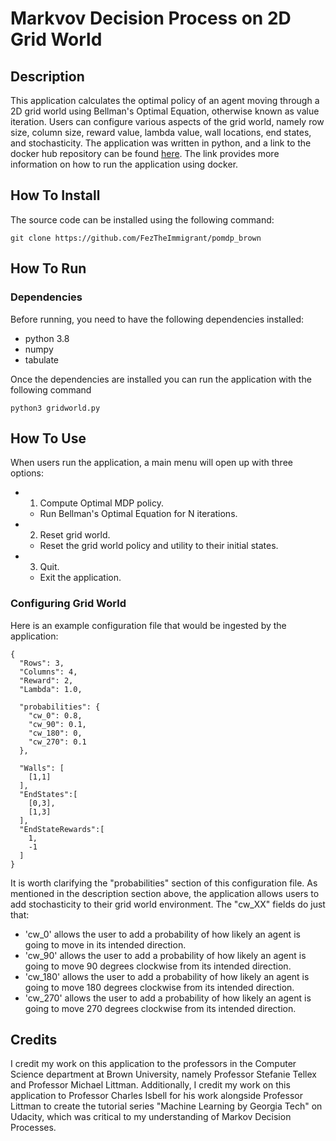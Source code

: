 # Markvov Decision Process on 2D Grid World
## Description
This application calculates the optimal policy of an agent moving through a 2D grid world using Bellman's Optimal Equation,
otherwise known as value iteration. Users can configure various aspects of the grid world, namely row size, column size,
reward value, lambda value, wall locations, end states, and stochasticity.
The application was written in python, and a link to the docker hub repository can be found [here](https://hub.docker.com/repository/docker/feztheimmigrant/pomdp_brown).
The link provides more information on how to run the application using docker.

## How To Install
The source code can be installed using the following command:
```
git clone https://github.com/FezTheImmigrant/pomdp_brown 
```
## How To Run
### Dependencies
Before running, you need to have the following dependencies installed:
- python 3.8
- numpy
- tabulate

Once the dependencies are installed you can run the application with the following command
```
python3 gridworld.py
```
## How To Use
When users run the application, a main menu will open up with three options:
- 1. Compute Optimal MDP policy.
    - Run Bellman's Optimal Equation for N iterations.
- 2. Reset grid world.
    - Reset the grid world policy and utility to their initial states.
- 3. Quit.
    - Exit the application.
### Configuring Grid World
Here is an example configuration file that would be ingested by the application:
```
{
  "Rows": 3,
  "Columns": 4,
  "Reward": 2,
  "Lambda": 1.0,

  "probabilities": {
    "cw_0": 0.8,
    "cw_90": 0.1,
    "cw_180": 0,
    "cw_270": 0.1
  },

  "Walls": [
    [1,1]
  ],
  "EndStates":[
    [0,3],
    [1,3]
  ],
  "EndStateRewards":[
    1,
    -1
  ]
}
```
It is worth clarifying the "probabilities" section of this configuration file. As mentioned in the description section above, the application allows users to add stochasticity to their grid world environment. The "cw_XX" fields do just that:
- 'cw_0' allows the user to add a probability of how likely an agent is going to move in its intended direction.
- 'cw_90' allows the user to add a probability of how likely an agent is going to move 90 degrees clockwise from its intended direction.
- 'cw_180' allows the user to add a probability of how likely an agent is going to move 180 degrees clockwise from its intended direction.
- 'cw_270' allows the user to add a probability of how likely an agent is going to move 270 degrees clockwise from its intended direction.

## Credits
I credit my work on this application to the professors in the Computer Science department at Brown University, namely Professor Stefanie Tellex and Professor Michael Littman. Additionally, I credit my work on this application to Professor Charles Isbell for his work alongside Professor Littman to create the tutorial series "Machine Learning by Georgia Tech" on Udacity, which was critical to my understanding of Markov Decision Processes.
